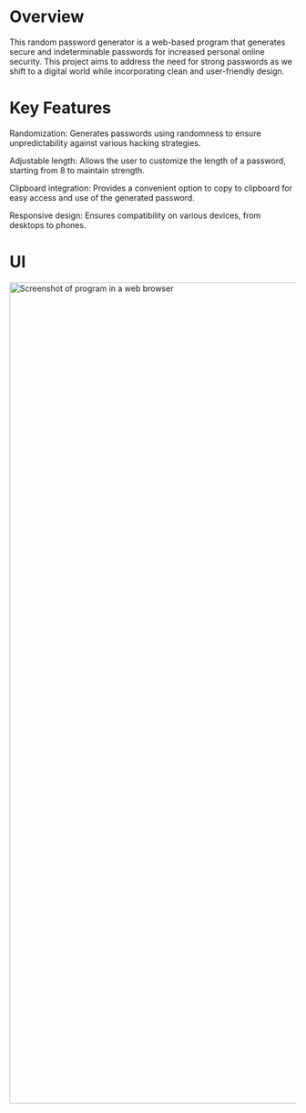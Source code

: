 # Overview
This random password generator is a web-based program that generates secure and indeterminable passwords for increased personal online security. This project aims to address the need for strong passwords as we shift to a digital world while incorporating clean and user-friendly design. 

# Key Features
Randomization: Generates passwords using randomness to ensure unpredictability against various hacking strategies.

Adjustable length: Allows the user to customize the length of a password, starting from 8 to maintain strength.

Clipboard integration: Provides a convenient option to copy to clipboard for easy access and use of the generated password.

Responsive design: Ensures compatibility on various devices, from desktops to phones.

# UI
<img width="1440" alt="Screenshot of program in a web browser" src="https://github.com/hannahbenjamin/random-password-generator/assets/134002501/a5a12598-740d-4517-814c-3d1fd96afcd3">
